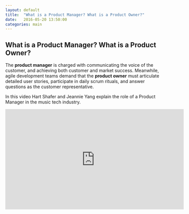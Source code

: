 ```yaml
---
layout: default
title:  "What is a Product Manager? What is a Product Owner?"
date:   2016-05-20 13:50:00
categories: main
---
```


<h2><span>What is a Product Manager? What is a Product Owner?</span></h2>

The <strong>product manager</strong> is charged with communicating the voice of the customer, and achieving both customer and market success. Meanwhile, agile development teams demand that the <strong>product owner</strong> must articulate detailed user stories, participate in daily scrum rituals, and answer questions as the customer representative.

In this video Hart Shafer and Jeannie Yang explain the role of a Product Manager in the music tech industry.

<div class="video-container"><iframe width="560" height="315" src="https://www.youtube.com/embed/wnryKdefQv0?rel=0&amp;showinfo=0" frameborder="0" allowfullscreen></iframe></div>
